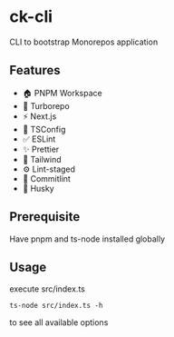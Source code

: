 # ck-cli
CLI to bootstrap Monorepos application

## Features
- 🏠 PNPM Workspace
- 🚀 Turborepo
- ⚡️ Next.js
- 🌝 TSConfig
- ✅ ESLint
- ✨ Prettier
- 💎 Tailwind
- ⚙️ Lint-staged
- 🔧 Commitlint
- 🐶 Husky

## Prerequisite
Have pnpm and ts-node installed globally

## Usage
execute src/index.ts
```
ts-node src/index.ts -h
```
to see all available options
